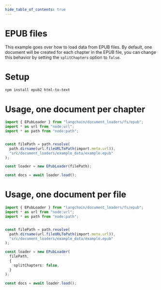 ```yaml
---
hide_table_of_contents: true
---
```


# EPUB files

This example goes over how to load data from EPUB files. By default, one document will be created for each chapter in the EPUB file, you can change this behavior by setting the `splitChapters` option to `false`.

# Setup

```bash npm2yarn
npm install epub2 html-to-text
```

# Usage, one document per chapter

```typescript
import { EPubLoader } from "langchain/document_loaders/fs/epub";
import * as url from "node:url";
import * as path from "node:path";


const filePath = path.resolve(
  path.dirname(url.fileURLToPath(import.meta.url)),
  "src/document_loaders/example_data/example.epub"
);

const loader = new EPubLoader(filePath);

const docs = await loader.load();
```

# Usage, one document per file

```typescript
import { EPubLoader } from "langchain/document_loaders/fs/epub";
import * as url from "node:url";
import * as path from "node:path";


const filePath = path.resolve(
  path.dirname(url.fileURLToPath(import.meta.url)),
  "src/document_loaders/example_data/example.epub"
);

const loader = new EPubLoader(
  filePath,
  {
    splitChapters: false,
  }
);

const docs = await loader.load();
```
